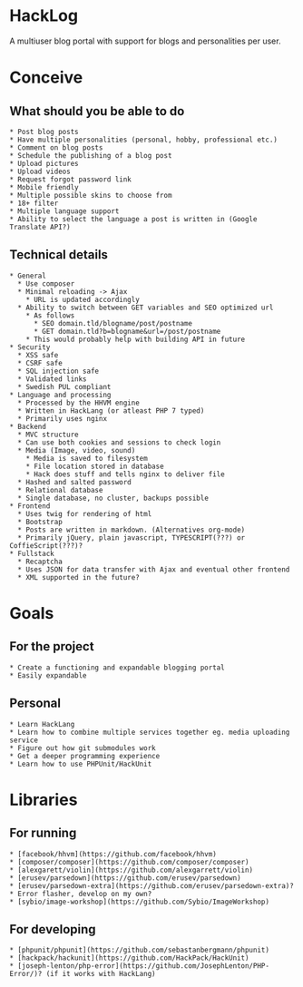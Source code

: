 # HackLog
A multiuser blog portal with support for blogs and personalities per user.

# Conceive

## What should you be able to do
    * Post blog posts
    * Have multiple personalities (personal, hobby, professional etc.)
    * Comment on blog posts
    * Schedule the publishing of a blog post
    * Upload pictures
    * Upload videos
    * Request forgot password link
    * Mobile friendly
    * Multiple possible skins to choose from
    * 18+ filter
    * Multiple language support
    * Ability to select the language a post is written in (Google Translate API?)

## Technical details
    * General
      * Use composer
      * Minimal reloading -> Ajax
        * URL is updated accordingly
      * Ability to switch between GET variables and SEO optimized url
        * As follows
          * SEO domain.tld/blogname/post/postname
          * GET domain.tld?b=blogname&url=/post/postname
        * This would probably help with building API in future
    * Security
      * XSS safe
      * CSRF safe
      * SQL injection safe
      * Validated links
      * Swedish PUL compliant
    * Language and processing
      * Processed by the HHVM engine
      * Written in HackLang (or atleast PHP 7 typed)
      * Primarily uses nginx
    * Backend
      * MVC structure
      * Can use both cookies and sessions to check login
      * Media (Image, video, sound)
        * Media is saved to filesystem
        * File location stored in database
        * Hack does stuff and tells nginx to deliver file
      * Hashed and salted password
      * Relational database
      * Single database, no cluster, backups possible
    * Frontend
      * Uses twig for rendering of html
      * Bootstrap
      * Posts are written in markdown. (Alternatives org-mode)
      * Primarily jQuery, plain javascript, TYPESCRIPT(???) or CoffieScript(???)?
    * Fullstack
      * Recaptcha
      * Uses JSON for data transfer with Ajax and eventual other frontend
      * XML supported in the future?

# Goals
## For the project
    * Create a functioning and expandable blogging portal
    * Easily expandable

## Personal
    * Learn HackLang
    * Learn how to combine multiple services together eg. media uploading service
    * Figure out how git submodules work
    * Get a deeper programming experience
    * Learn how to use PHPUnit/HackUnit

# Libraries
## For running
    * [facebook/hhvm](https://github.com/facebook/hhvm)
    * [composer/composer](https://github.com/composer/composer)
    * [alexgarett/violin](https://github.com/alexgarrett/violin)
    * [erusev/parsedown](https://github.com/erusev/parsedown)
    * [erusev/parsedown-extra](https://github.com/erusev/parsedown-extra)?
    * Error flasher, develop on my own?
    * [sybio/image-workshop](https://github.com/Sybio/ImageWorkshop)

## For developing
    * [phpunit/phpunit](https://github.com/sebastanbergmann/phpunit)
    * [hackpack/hackunit](https://github.com/HackPack/HackUnit)
    * [joseph-lenton/php-error](https://github.com/JosephLenton/PHP-Error/)? (if it works with HackLang)
